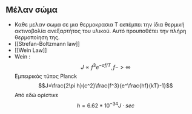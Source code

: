 ## Μέλαν σώμα
- Καθε μελαν σωμα σε μια θερμοκρασια T εκπέμπει την ίδια θερμική ακτινοβολία ανεξαρτήτος του υλικού. Αυτό προυποθέτει την πλήρη θερμοποίηση της.
- [[Strefan-Boltzmann law]]
- [[Wein Law]]
-  Wein : $$J \propto f^3 e^{-af/T},f->\infty$$
	Εμπειρικός τύπος Planck
	$$J=\frac{2\pi h}{c^2}\frac{f^3}{e^\frac{hf}{kT}-1}$$
	Από εδώ ορίστικε $$h=6.62*10^{-34} J\cdot sec$$